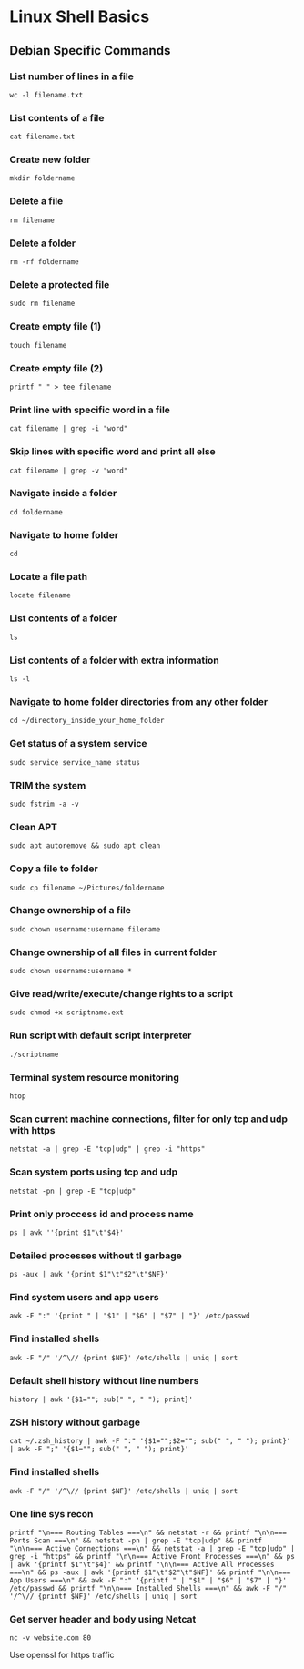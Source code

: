 # Linux Shell Basics

## Debian Specific Commands

### List number of lines in a file

```shell
wc -l filename.txt
```

### List contents of a file

```shell
cat filename.txt
```

### Create new folder

```shell
mkdir foldername
```

### Delete a file

```shell
rm filename
```

### Delete a folder

```shell
rm -rf foldername
```

### Delete a protected file

```shell
sudo rm filename
```

### Create empty file (1)

```shell
touch filename
```

### Create empty file (2)

```shell
printf " " > tee filename
```

### Print line with specific word in a file

```shell
cat filename | grep -i "word"
```

### Skip lines with specific word and print all else

```shell
cat filename | grep -v "word"
```

### Navigate inside a folder

```shell
cd foldername
```

### Navigate to home folder

```shell
cd
```

### Locate a file path

```shell
locate filename
```

### List contents of a folder

```shell
ls
```

### List contents of a folder with extra information

```shell
ls -l
```

### Navigate to home folder directories from any other folder

```shell
cd ~/directory_inside_your_home_folder
```

### Get status of a system service

```shell
sudo service service_name status
```

### TRIM the system

```shell
sudo fstrim -a -v
```

### Clean APT

```shell
sudo apt autoremove && sudo apt clean
```

### Copy a file to folder

```shell
sudo cp filename ~/Pictures/foldername
```

### Change ownership of a file

```shell
sudo chown username:username filename 
```

### Change ownership of all files in current folder

```shell
sudo chown username:username *
```

### Give read/write/execute/change rights to a script

```shell
sudo chmod +x scriptname.ext
```

### Run script with default script interpreter

```shell
./scriptname
```

### Terminal system resource monitoring

```shell
htop
```

### Scan current machine connections, filter for only tcp and udp with https

```shell
netstat -a | grep -E "tcp|udp" | grep -i "https"
```

### Scan system ports using tcp and udp

```shell
netstat -pn | grep -E "tcp|udp"
```

### Print only proccess id and process name

```shell
ps | awk ''{print $1"\t"$4}'
```

### Detailed processes without tl garbage

```shell
ps -aux | awk '{print $1"\t"$2"\t"$NF}'
```

### Find system users and app users

```shell
awk -F ":" '{print " | "$1" | "$6" | "$7" | "}' /etc/passwd
```

### Find installed shells

```shell
awk -F "/" '/^\// {print $NF}' /etc/shells | uniq | sort
```

### Default shell history without line numbers

```shell
history | awk '{$1=""; sub(" ", " "); print}'
```

### ZSH history without garbage

```shell
cat ~/.zsh_history | awk -F ":" '{$1="";$2=""; sub(" ", " "); print}' | awk -F ";" '{$1=""; sub(" ", " "); print}'
```

### Find installed shells

```shell
awk -F "/" '/^\// {print $NF}' /etc/shells | uniq | sort
```

### One line sys recon

```shell
printf "\n=== Routing Tables ===\n" && netstat -r && printf "\n\n=== Ports Scan ===\n" && netstat -pn | grep -E "tcp|udp" && printf "\n\n=== Active Connections ===\n" && netstat -a | grep -E "tcp|udp" | grep -i "https" && printf "\n\n=== Active Front Processes ===\n" && ps | awk '{printf $1"\t"$4}' && printf "\n\n=== Active All Processes ===\n" && ps -aux | awk '{printf $1"\t"$2"\t"$NF}' && printf "\n\n=== App Users ===\n" && awk -F ":" '{printf " | "$1" | "$6" | "$7" | "}' /etc/passwd && printf "\n\n=== Installed Shells ===\n" && awk -F "/" '/^\// {printf $NF}' /etc/shells | uniq | sort
```

### Get server header and body using Netcat

```shell
nc -v website.com 80
```

Use openssl for https traffic
